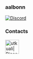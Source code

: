 ### aalbonn


[![Discord](https://img.shields.io/discord/888419741247635536?label=Discord&logo=Discord)][discord]


### Contacts
[<img align="left" alt="utkuali| Discord" width="44px" src="https://i.ibb.co/YtNhB1V/icons8-discord-new-logo-48.png" />][discord]

<br />

[discord]: https://discord.com/invite/M6Wd6bHhXE
